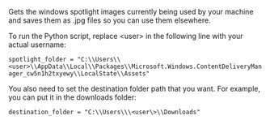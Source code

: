 Gets the windows spotlight images currently being used by your machine and saves them as .jpg files so you can use them elsewhere.

To run the Python script, replace \<user\> in the following line with your actual username:

`spotlight_folder = "C:\\Users\\<user>\\AppData\\Local\\Packages\\Microsoft.Windows.ContentDeliveryManager_cw5n1h2txyewy\\LocalState\\Assets"`

You also need to set the destination folder path that you want. For example, you can put it in the downloads folder:

`destination_folder = "C:\\Users\\\<user\>\\Downloads"`
